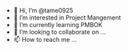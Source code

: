 - 👋 Hi, I’m @tame0925
- 👀 I’m interested in Project Mangement
- 🌱 I’m currently learning PMBOK
- 💞️ I’m looking to collaborate on ...
- 📫 How to reach me ...

<!---
tame0925/tame0925 is a ✨ special ✨ repository because its `README.md` (this file) appears on your GitHub profile.
You can click the Preview link to take a look at your changes.
--->

